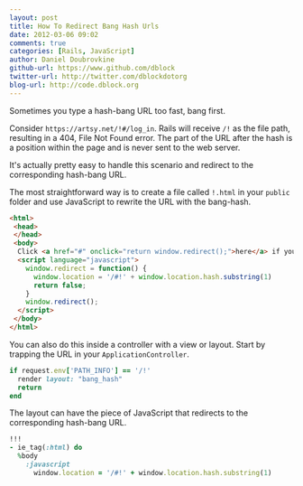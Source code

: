 ```yaml
---
layout: post
title: How To Redirect Bang Hash Urls
date: 2012-03-06 09:02
comments: true
categories: [Rails, JavaScript]
author: Daniel Doubrovkine
github-url: https://www.github.com/dblock
twitter-url: http://twitter.com/dblockdotorg
blog-url: http://code.dblock.org
---
```

Sometimes you type a hash-bang URL too fast, bang first.

Consider `https://artsy.net/!#/log_in`. Rails will receive `/!` as the file path, resulting in a 404, File Not Found error. The part of the URL after the hash is a position within the page and is never sent to the web server.

It's actually pretty easy to handle this scenario and redirect to the corresponding hash-bang URL.

The most straightforward way is to create a file called `!.html` in your `public` folder and use JavaScript to rewrite the URL with the bang-hash.

``` html public/!.html
<html>
 <head>
 </head>
 <body>
  Click <a href="#" onclick="return window.redirect();">here</a> if you're not redirected ...
  <script language="javascript">
    window.redirect = function() {
      window.location = '/#!' + window.location.hash.substring(1)
      return false;
    }
    window.redirect();
  </script>
 </body>
</html>
```

You can also do this inside a controller with a view or layout. Start by trapping the URL in your `ApplicationController`.

``` ruby app/controllers/application_controller.rb
if request.env['PATH_INFO'] == '/!'
  render layout: "bang_hash"
  return
end
```

The layout can have the piece of JavaScript that redirects to the corresponding hash-bang URL.

``` ruby app/views/layouts/bang_hash.html.haml
!!!
- ie_tag(:html) do
  %body
    :javascript
      window.location = '/#!' + window.location.hash.substring(1)
```
